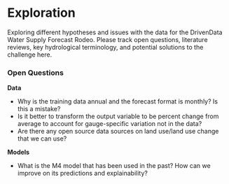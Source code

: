 # Exploration

Exploring different hypotheses and issues with the data for the DrivenData Water Supply Forecast Rodeo.  Please track open questions, literature reviews, key hydrological terminology, and potential solutions to the challenge here.

### Open Questions

**Data**
- Why is the training data annual and the forecast format is monthly? Is this a mistake?
- Is it better to transform the output variable to be percent change from average to account for gauge-specific variation not in the data?
- Are there any open source data sources on land use/land use change that we can use?

**Models**
- What is the M4 model that has been used in the past? How can we improve on its predictions and explainability?